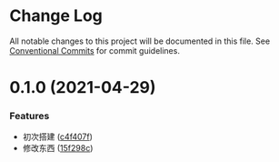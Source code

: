 # Change Log

All notable changes to this project will be documented in this file.
See [Conventional Commits](https://conventionalcommits.org) for commit guidelines.

# 0.1.0 (2021-04-29)


### Features

* 初次搭建 ([c4f407f](https://github.com/hopkinson/wbiao-fe/commit/c4f407f97cf88fcae581cbe9f2b407c0e61b81eb))
* 修改东西 ([15f298c](https://github.com/hopkinson/wbiao-fe/commit/15f298cc2dd3360ac2d18ec1264bb927c56c4c93))
